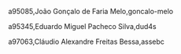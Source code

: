 a95085,João Gonçalo de Faria Melo,goncalo-melo 

a95345,Eduardo Miguel Pacheco Silva,dud4s 

a97063,Cláudio Alexandre Freitas Bessa,assebc 


